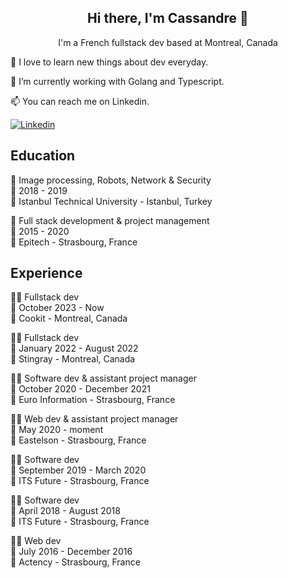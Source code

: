 <h2 align="center">Hi there, I'm Cassandre 👋</h2>

<p align="center">I'm a French fullstack dev based at Montreal, Canada</p>

<p>🔭 I love to learn new things about dev everyday.</p>
<p>🌱 I’m currently working with Golang and Typescript.</p>
<p>📫 You can reach me on Linkedin.</p>

[![Linkedin](https://img.shields.io/badge/LinkedIn-0077B5?style=for-the-badge&logo=linkedin&logoColor=white)](https://www.linkedin.com/in/cassandre-pochet/)

<h2>Education</h2>

📖 Image processing, Robots, Network & Security\
📆 2018 - 2019\
📍 Istanbul Technical University - Istanbul, Turkey


📖 Full stack development & project management\
📆 2015 - 2020\
📍 Epitech - Strasbourg, France


<h2>Experience</h2>

👨‍💻 Fullstack dev\
📆 October 2023 - Now \
📍 Cookit - Montreal, Canada

👨‍💻 Fullstack dev\
📆 January 2022 - August 2022\
📍 Stingray - Montreal, Canada

👨‍💻 Software dev & assistant project manager\
📆 October 2020 - December 2021\
📍 Euro Information - Strasbourg, France


👨‍💻 Web dev & assistant project manager\
📆 May 2020 - moment\
📍 Eastelson - Strasbourg, France


👨‍💻 Software dev\
📆 September 2019 - March 2020\
📍 ITS Future - Strasbourg, France


👨‍💻 Software dev\
📆 April 2018 - August 2018\
📍 ITS Future - Strasbourg, France


👨‍💻 Web dev\
📆 July 2016 - December 2016\
📍 Actency - Strasbourg, France
